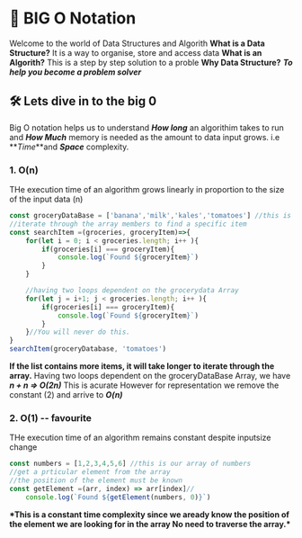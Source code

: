 # 🌟 BIG O Notation

Welcome to the world of Data Structures and Algorith
**What is a Data Structure?** It is a way to organise, store and access data
**What is an Algorith?** This is a step by step solution to a proble
**Why Data Structure?** **_To help you become a problem solver_**

## 🛠️ Lets dive in to the big 0

Big O notation helps us to understand **_How long_** an algorithim takes to run and **_How Much_** memory is needed as the amount to data input grows. i.e **_Time_**and **_Space_** complexity.

### 1. O(n)

THe execution time of an algorithm grows linearly in proportion to the size of the input data (n)

```javaScript o(n)
const groceryDataBase = ['banana','milk','kales','tomatoes'] //this is our array of groceries
//iterate through the array members to find a specific item
const searchItem =(groceries, groceryItem)=>{
    for(let i = 0; i < groceries.length; i++ ){
        if(groceries[i] === groceryItem){
            console.log(`Found ${groceryItem}`)
        }
    }

    //having two loops dependent on the grocerydata Array
    for(let j = i+1; j < groceries.length; i++ ){
        if(groceries[i] === groceryItem){
            console.log(`Found ${groceryItem}`)
        }
    }//You will never do this.
}
searchItem(groceryDatabase, 'tomatoes')
```

**If the list contains more items, it will take longer to iterate through the array.**
Having two loops dependent on the groceryDataBase Array, we have **_n + n => O(2n)_** This is acurate However for representation we remove the constant (2) and arrive to **_O(n)_**

### 2. O(1) -- favourite

THe execution time of an algorithm remains constant despite inputsize change

```javaScript o(1)
const numbers = [1,2,3,4,5,6] //this is our array of numbers
//get a prticular element from the array
//the position of the element must be known
const getElement =(arr, index) => arr[index]//
    console.log(`Found ${getElement(numbers, 0)}`)

```

**\*This is a **constant** time complexity since we aready know the position of the element we are looking for in the array No need to traverse the array.\***
